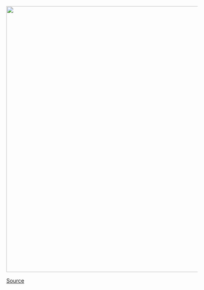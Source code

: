 <img src='https://cdn.vox-cdn.com/thumbor/HRM77AwIigI65C0aRzbP3tGssFM=/0x0:5304x7952/1200x0/filters:focal(0x0:5304x7952):no_upscale()/cdn.vox-cdn.com/uploads/chorus_asset/file/22889709/6.jpg' width='700px' /><br/>

<a href='https://www.theverge.com/2021/9/30/22701861/wyze-scale-s-smart-scales-app-price-health-tracking'> Source <a/>
